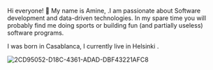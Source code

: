 Hi everyone! 👋
My name is Amine, .I am passionate about Software development and data-driven technologies. In my spare time you will probably find me doing sports or building fun (and partially useless) software programs.

I was born in Casablanca, I currently live in Helsinki .


![2CD95052-D18C-4361-ADAD-DBF43221AFC8](https://user-images.githubusercontent.com/58664810/228895985-d8392308-555e-4a1b-a8e8-76bb5eb854e6.jpg)
